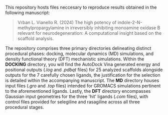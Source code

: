 This repository hosts files neccesary to reproduce results obtained in the following manuscript:

> Vrban L. Vianello R. (2024) The high potency of indole-2-N-methylpropargylamine in irreversibly inhibiting monoamine oxidase B relevant for neurodegeneration: A computational insight based on the scaffold analysis.


The repository comprises three primary directories delineating distinct procedural phases: docking, molecular dynamics (MD) simulations, and density functional theory (DFT) mechanistic simulations. Within the **DOCKING** directory, you will find the AutoDock Vina generated energy and positional outputs (*.log* and *.pdbqt* files) for 25 analyzed scaffolds alongside outputs for the 7 carefully chosen ligands, the justification for the selection is detailed within the accompanying manuscript. The **MD** directory houses input files (*.gro*  and *.top* files) intended for GROMACS simulations pertinent to the aforementioned ligands. Lastly, the **DFT** directory encompasses Gaussian input geometries for the three 'hit' ligands (*.com* files), with control files provided for selegiline and rasagiline across all three procedural stages.
